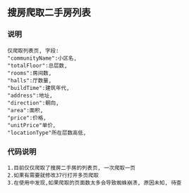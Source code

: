 ## 搜房爬取二手房列表

### 说明

	仅爬取列表页, 字段: 
	"communityName":小区名,
	"totalFloor":总层数,
	"rooms":房间数,
	"halls":厅数量,
	"buildTime":建筑年代,
	"address":地址,
	"direction":朝向,
	"area":面积,
	"price":价格,
	"unitPrice"单价,
	"locationType"所在层数高低,

### 代码说明

	1.目前仅仅爬取了搜房二手房的列表页, 一次爬取一页
	2.如果有需要就修改37行打开多页爬取
	3.在使用中发现,如果爬取的页面数太多会导致蜘蛛崩溃, 原因未知, 待查